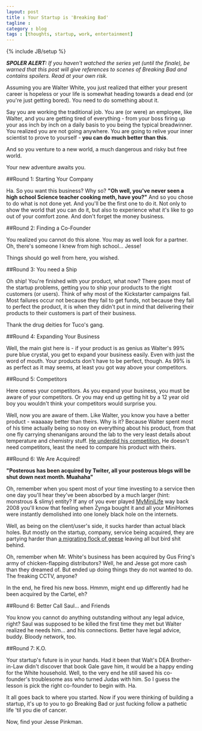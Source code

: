 ```yaml
---
layout: post
title : Your Startup is 'Breaking Bad'
tagline : 
category : blog
tags : [thoughts, startup, work, entertainment]
---
```

{% include JB/setup %}

*__SPOLER ALERT:__ If you haven't watched the series yet (until the finale), be warned that this post will give references to scenes of Breaking Bad and contains spoilers. Read at your own risk.*

Assuming you are Walter White, you just realized that either your present career is hopeless or your life is somewhat heading towards a dead end (or you're just getting bored). You need to do something about it.

Say you are working the traditional job. You are (or were) an employee, like Walter, and you are getting tired of everything - from your boss firing up your ass inch by inch on a daily basis to you being the typical breadwinner. You realized you are not going anywhere. You are going to relive your inner scientist to prove to yourself - **you can do much better than this**.

And so you venture to a new world, a much dangerous and risky but free world. 

Your new adventure awaits you.

##Round 1: Starting Your Company

Ha. So you want this business? Why so? **"Oh well, you've never seen a high school Science teacher cooking meth, have you?"** And so you chose to do what is not done yet. And you'll be the first one to do it. Not only to show the world that you can do it, but also to experience what it's like to go out of your comfort zone. And don't forget the money business.

##Round 2: Finding a Co-Founder

You realized you cannot do this alone. You may as well look for a partner. Oh, there's someone I knew from high school... Jesse! 

Things should go well from here, you wished. 

##Round 3: You need a Ship

Oh ship! You're finished with your product, what now? There goes most of the startup problems, getting you to ship your products to the right customers (or users). Think of why most of the Kickstarter campaigns fail. Most failures occur not because they fail to get funds, not because they fail to perfect the product, it is when they didn't put in mind that delivering their products to their customers is part of their business.

Thank the drug deities for Tuco's gang.

##Round 4: Expanding Your Business

Well, the main gist here is - if your product is as genius as Walter's 99% pure blue crystal, you get to expand your business easily. Even with just the word of mouth. Your products don't have to be perfect, though. As 99% is as perfect as it may seems, at least you got way above your competitors.

##Round 5: Competitors

Here comes your competitors. As you expand your business, you must be aware of your competitors. Or you may end up getting hit by a 12 year old boy you wouldn't think your competitors would surprise you.

Well, now you are aware of them. Like Walter, you know you have a better product - waaaaay better than theirs. Why is it? Because Walter spent most of his time actually being so nosy on everything about his product, from that one fly carrying shenanigans around the lab to the very least details about temperature and chemistry stuff. [He underdid his competition.](http://the.loading-info.net/2011/03/rework-book-you-shouldnt-not-read.html) He doesn't need competitors, least the need to compare his product with theirs.

##Round 6: We Are Acquired!

**"Posterous has been acquired by Twiter, all your posterous blogs will be shut down next month. Muahaha"** 

Oh, remember when you spent most of your time investing to a service then one day you'll hear they've been absorbed by a much larger (hint: monstrous &amp; slimy) entity? If any of you ever played [MyMiniLife](http://www.crunchbase.com/company/myminilife) way back 2008 you'll know that feeling when Zynga bought it and all your MiniHomes were instantly demolished into one lonely black hole on the internets.

Well, as being on the client/user's side, it sucks harder than actual black holes. But mostly on the startup, company, service being acquired, they are partying harder than [a migrating flock of geese](http://www.youtube.com/watch?v=yN0jj3rApqc) leaving all but bird shit behind. 

Oh, remember when Mr. White's business has been acquired by Gus Fring's army of chicken-flapping distributors? Well, he and Jesse got more cash than they dreamed of. But ended up doing things they do not wanted to do. The freaking CCTV, anyone?

In the end, he fired his new boss. Hmmm, might end up differently had he been acquired by the Cartel, eh?

##Round 6: Better Call Saul... and Friends

You know you cannot do anything outstanding without any legal advice, right? Saul was supposed to be killed the first time they met but Walter realized he needs him... and his connections. Better have legal advice, buddy. Bloody network, too.

##Round 7: K.O.

Your startup's future is in your hands. Had it been that Walt's DEA Brother-in-Law didn't discover that book Gale gave him, it would be a happy ending for the White household. Well, to the very end he still saved his co-founder's troublesome ass who turned Judas with him. So I guess the lesson is pick the right co-founder to begin with. Ha. 

It all goes back to where you started. Now if you were thinking of building a startup, it's up to you to go Breaking Bad or just fucking follow a pathetic life 'til you die of cancer.

Now, find your Jesse Pinkman.